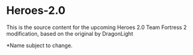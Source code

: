 # Heroes-2.0
This is the source content for the upcoming Heroes 2.0 Team Fortress 2 modification, based on the original by DragonLight

*Name subject to change.
